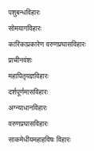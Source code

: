 पशुबन्धविहारः

सोमयागविहारः

कारिकाप्रकारेण वरुणप्रघासविहारः

प्राचीनवंशः

महापितृयज्ञविहारः

दर्शपूर्णमासविहारः

अग्न्याधानविहारः

वरुणप्रघासविहारः

साकमेधीयमहाहविषः विहारः